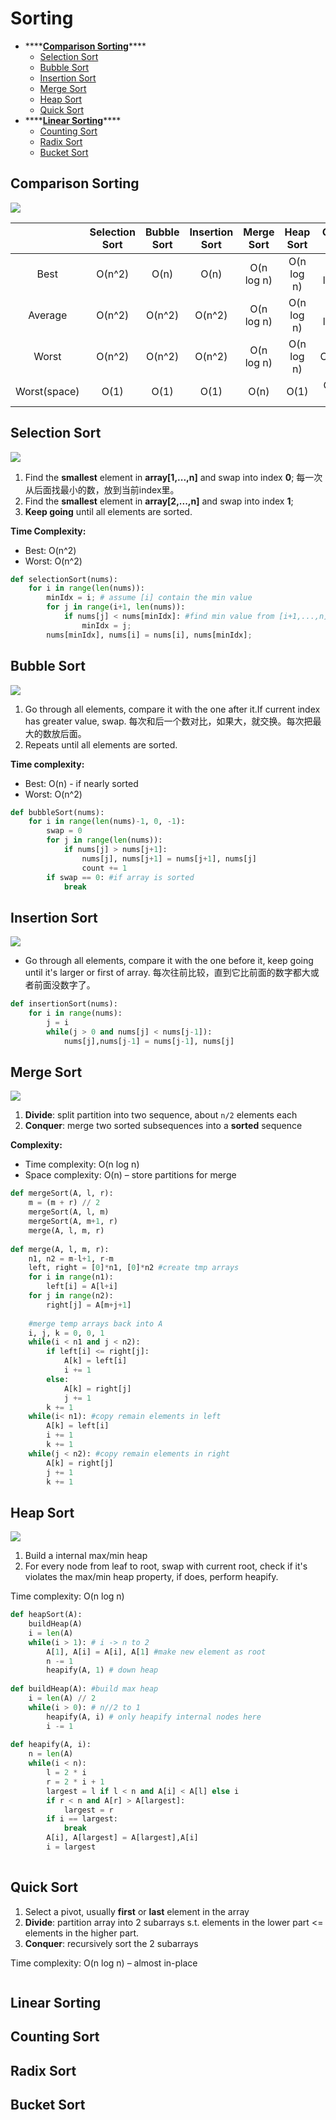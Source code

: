 # Sorting

* \*\*\*\*[**Comparison Sorting**](sorting.md#comparison-sorting)\*\*\*\*
  * [Selection Sort](sorting.md#selection-sort)
  * [Bubble Sort](sorting.md#bubble-sort)
  * [Insertion Sort ](sorting.md#insertion-sort)
  * [Merge Sort](sorting.md#merge-sort)
  * [Heap Sort](sorting.md#heap-sort)
  * [Quick Sort](sorting.md#quick-sort)
* \*\*\*\*[**Linear Sorting**](sorting.md#linear-sorting)\*\*\*\*
  * [Counting Sort](sorting.md#counting-sort)
  * [Radix Sort](sorting.md#radix-sort)
  * [Bucket Sort](sorting.md#bucket-sort)

## Comparison Sorting

![](../.gitbook/assets/image%20%287%29.png)

|  | Selection Sort | Bubble Sort | Insertion Sort | Merge Sort | Heap Sort | Quick Sort |
| :---: | :---: | :---: | :---: | :---: | :---: | :---: |
| Best | O\(n^2\) | O\(n\) | O\(n\) | O\(n log n\) | O\(n log n\) | O\(n log n\) |
| Average  | O\(n^2\) | O\(n^2\) | O\(n^2\) | O\(n log n\) | O\(n log n\) | O\(n log n\) |
| Worst | O\(n^2\) | O\(n^2\) | O\(n^2\) | O\(n log n\) | O\(n log n\) | O\(n^2\) |
| Worst\(space\) | O\(1\) | O\(1\) | O\(1\) | O\(n\) | O\(1\) | O\(log n\) |

## Selection Sort

![](../.gitbook/assets/image%20%281%29.png)

1. Find the **smallest** element in **array\[1,...,n\]** and swap into index **0**;  每一次从后面找最小的数，放到当前index里。
2. Find the **smallest** element in **array\[2,...,n\]** and swap into index **1**;
3. **Keep going** until all elements are sorted. 

**Time Complexity:** 

* Best: O\(n^2\)
* Worst: O\(n^2\)

```python
def selectionSort(nums): 
    for i in range(len(nums)): 
        minIdx = i; # assume [i] contain the min value
        for j in range(i+1, len(nums)): 
            if nums[j] < nums[minIdx]: #find min value from [i+1,...,n]
                minIdx = j;
        nums[minIdx], nums[i] = nums[i], nums[minIdx];
```

## Bubble Sort

![](../.gitbook/assets/image%20%282%29.png)

1. Go through all elements, compare it with the one after it.If current index has greater value, swap. 每次和后一个数对比，如果大，就交换。每次把最大的数放后面。
2. Repeats until all elements are sorted. 

**Time complexity:** 

* Best: O\(n\) - if nearly sorted
* Worst: O\(n^2\)

```python
def bubbleSort(nums):
    for i in range(len(nums)-1, 0, -1): 
        swap = 0
        for j in range(len(nums)):
            if nums[j] > nums[j+1]:
                nums[j], nums[j+1] = nums[j+1], nums[j]
                count += 1
        if swap == 0: #if array is sorted
            break
```

## Insertion Sort

![](../.gitbook/assets/image%20%284%29.png)

* Go through all elements, compare it with the one before it, keep going until it's larger or first of array.  每次往前比较，直到它比前面的数字都大或者前面没数字了。

```python
def insertionSort(nums):
    for i in range(nums):
        j = i
        while(j > 0 and nums[j] < nums[j-1]):
            nums[j],nums[j-1] = nums[j-1], nums[j]
```

## Merge Sort

![](../.gitbook/assets/image%20%286%29.png)

1. **Divide**: split partition into two sequence, about `n/2` elements each
2. **Conquer**: merge two sorted subsequences into a **sorted** sequence

**Complexity:** 

* Time complexity: O\(n log n\)
* Space complexity: O\(n\) – store partitions for merge

```python
def mergeSort(A, l, r):
    m = (m + r) // 2
    mergeSort(A, l, m)
    mergeSort(A, m+1, r)
    merge(A, l, m, r)
    
def merge(A, l, m, r):
    n1, n2 = m-l+1, r-m
    left, right = [0]*n1, [0]*n2 #create tmp arrays
    for i in range(n1):
        left[i] = A[l+i]
    for j in range(n2):
        right[j] = A[m+j+1]
        
    #merge temp arrays back into A
    i, j, k = 0, 0, 1
    while(i < n1 and j < n2):
        if left[i] <= right[j]:
            A[k] = left[i]
            i += 1
        else: 
            A[k] = right[j]
            j += 1
        k += 1
    while(i< n1): #copy remain elements in left
        A[k] = left[i]
        i += 1 
        k += 1
    while(j < n2): #copy remain elements in right
        A[k] = right[j]
        j += 1
        k += 1
```

## Heap Sort

![](../.gitbook/assets/image%20%288%29%20%281%29%20%281%29%20%281%29.png)

1. Build a internal max/min heap
2. For every node from leaf to root, swap with current root, check if it's violates the max/min heap property, if does, perform heapify. 

Time complexity: O\(n log n\)

```python
def heapSort(A):
    buildHeap(A) 
    i = len(A)
    while(i > 1): # i -> n to 2
        A[1], A[i] = A[i], A[1] #make new element as root
        n -= 1
        heapify(A, 1) # down heap
        
def buildHeap(A): #build max heap
    i = len(A) // 2
    while(i > 0): # n//2 to 1
        heapify(A, i) # only heapify internal nodes here
        i -= 1
        
def heapify(A, i): 
    n = len(A)
    while(i < n):
        l = 2 * i
        r = 2 * i + 1
        largest = l if l < n and A[i] < A[l] else i
        if r < n and A[r] > A[largest]:
            largest = r
        if i == largest:
            break
        A[i], A[largest] = A[largest],A[i]
        i = largest
    
```

## Quick Sort

1. Select a pivot, usually **first** or **last** element in the array
2. **Divide**: partition array into 2 subarrays s.t. elements in the lower part &lt;= elements in the higher part. 
3. **Conquer**: recursively sort the 2 subarrays

Time complexity: O\(n log n\) – almost in-place

```python

```

## Linear Sorting

## Counting Sort

## Radix Sort

## Bucket Sort

